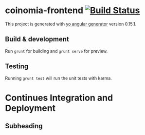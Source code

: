 # coinomia-frontend [![Build Status](https://drone.appfactory.in/api/badges/coinomia/coinomia-frontend/status.svg)](https://drone.appfactory.in/coinomia/coinomia-frontend)

This project is generated with [yo angular generator](https://github.com/yeoman/generator-angular)
version 0.15.1.

## Build & development

Run `grunt` for building and `grunt serve` for preview.

## Testing

Running `grunt test` will run the unit tests with karma.

# Continues Integration and Deployment

## Subheading



